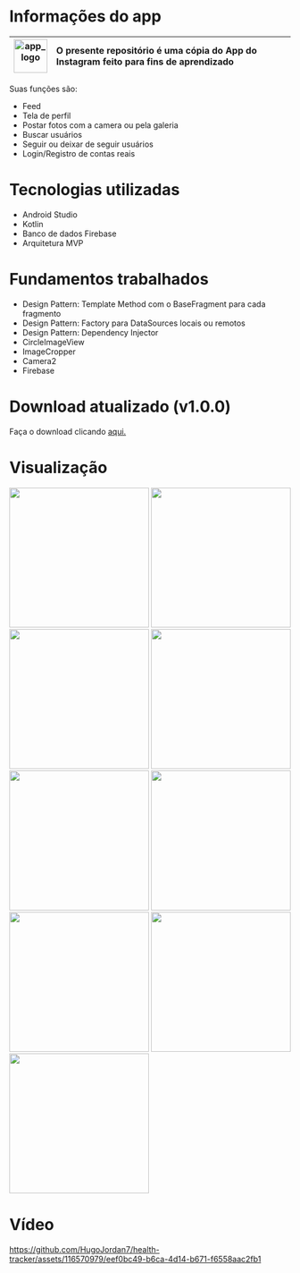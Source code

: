 # Informações do app 

| <img src="https://github.com/user-attachments/assets/903b6ffd-548f-479a-a620-467abb0e9c42" width="60" alt="app_logo" /> | O presente repositório é uma cópia do App do Instagram feito para fins de aprendizado |
|:---:|:---|

Suas funções são:
- Feed
- Tela de perfil
- Postar fotos com a camera ou pela galeria
- Buscar usuários
- Seguir ou deixar de seguir usuários
- Login/Registro de contas reais


# Tecnologias utilizadas
- Android Studio
- Kotlin
- Banco de dados Firebase
- Arquitetura MVP

# Fundamentos trabalhados
- Design Pattern: Template Method com o BaseFragment para cada fragmento
- Design Pattern: Factory para DataSources locais ou remotos
- Design Pattern: Dependency Injector
- CircleImageView
- ImageCropper
- Camera2
- Firebase

# Download atualizado (v1.0.0)
Faça o download clicando [aqui.]()

# Visualização
<img src="" width="250" alt=""> 
<img src="" width="250" alt="">
<img src="" width="250" alt=""> 

<img src="" width="250" alt="">
<img src="" width="250" alt="">
<img src="" width="250" alt=""> 

<img src="" width="250" alt="">
<img src="" width="250" alt="">
<img src="" width="250" alt="">

# Vídeo

https://github.com/HugoJordan7/health-tracker/assets/116570979/eef0bc49-b6ca-4d14-b671-f6558aac2fb1







